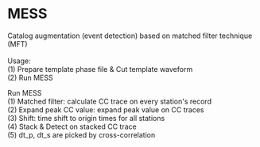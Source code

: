 # MESS
Catalog augmentation (event detection) based on matched filter technique (MFT) <br>
<br>
Usage: <br>
(1) Prepare template phase file & Cut template waveform <br>
(2) Run MESS <br>

Run MESS  
(1) Matched filter: calculate CC trace on every station's record <br>
(2) Expand peak CC value: expand peak value on CC traces <br>
(3) Shift: time shift to origin times for all stations <br>
(4) Stack & Detect on stacked CC trace <br>
(5) dt_p, dt_s are picked by cross-correlation 
